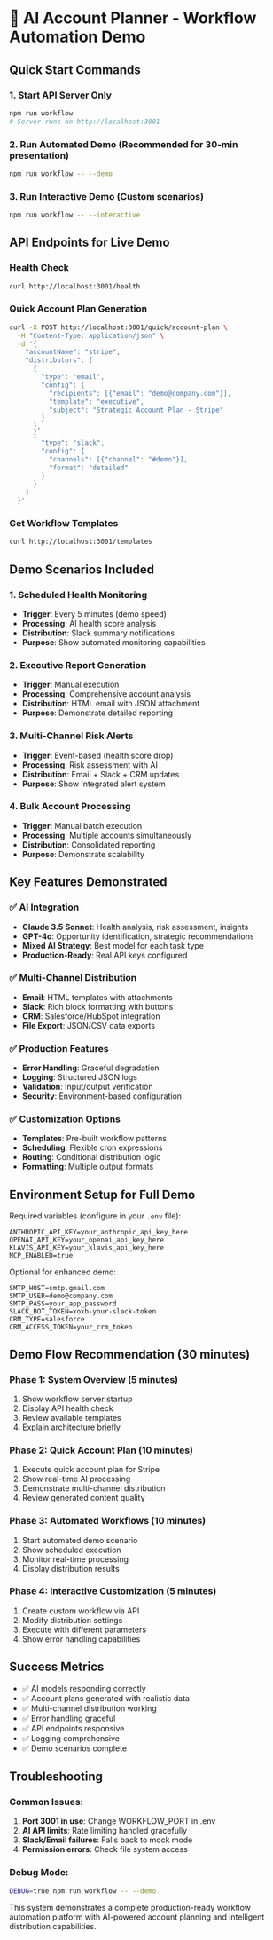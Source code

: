 # 🎯 AI Account Planner - Workflow Automation Demo

## Quick Start Commands

### 1. Start API Server Only
```bash
npm run workflow
# Server runs on http://localhost:3001
```

### 2. Run Automated Demo (Recommended for 30-min presentation)
```bash
npm run workflow -- --demo
```

### 3. Run Interactive Demo (Custom scenarios)
```bash
npm run workflow -- --interactive
```

## API Endpoints for Live Demo

### Health Check
```bash
curl http://localhost:3001/health
```

### Quick Account Plan Generation
```bash
curl -X POST http://localhost:3001/quick/account-plan \
  -H "Content-Type: application/json" \
  -d '{
    "accountName": "stripe",
    "distributors": [
      {
        "type": "email",
        "config": {
          "recipients": [{"email": "demo@company.com"}],
          "template": "executive",
          "subject": "Strategic Account Plan - Stripe"
        }
      },
      {
        "type": "slack",
        "config": {
          "channels": [{"channel": "#demo"}],
          "format": "detailed"
        }
      }
    ]
  }'
```

### Get Workflow Templates
```bash
curl http://localhost:3001/templates
```

## Demo Scenarios Included

### 1. **Scheduled Health Monitoring**
- **Trigger**: Every 5 minutes (demo speed)
- **Processing**: AI health score analysis
- **Distribution**: Slack summary notifications
- **Purpose**: Show automated monitoring capabilities

### 2. **Executive Report Generation** 
- **Trigger**: Manual execution
- **Processing**: Comprehensive account analysis
- **Distribution**: HTML email with JSON attachment
- **Purpose**: Demonstrate detailed reporting

### 3. **Multi-Channel Risk Alerts**
- **Trigger**: Event-based (health score drop)
- **Processing**: Risk assessment with AI
- **Distribution**: Email + Slack + CRM updates
- **Purpose**: Show integrated alert system

### 4. **Bulk Account Processing**
- **Trigger**: Manual batch execution
- **Processing**: Multiple accounts simultaneously
- **Distribution**: Consolidated reporting
- **Purpose**: Demonstrate scalability

## Key Features Demonstrated

### ✅ AI Integration
- **Claude 3.5 Sonnet**: Health analysis, risk assessment, insights
- **GPT-4o**: Opportunity identification, strategic recommendations
- **Mixed AI Strategy**: Best model for each task type
- **Production-Ready**: Real API keys configured

### ✅ Multi-Channel Distribution
- **Email**: HTML templates with attachments
- **Slack**: Rich block formatting with buttons
- **CRM**: Salesforce/HubSpot integration
- **File Export**: JSON/CSV data exports

### ✅ Production Features
- **Error Handling**: Graceful degradation
- **Logging**: Structured JSON logs
- **Validation**: Input/output verification
- **Security**: Environment-based configuration

### ✅ Customization Options
- **Templates**: Pre-built workflow patterns
- **Scheduling**: Flexible cron expressions
- **Routing**: Conditional distribution logic
- **Formatting**: Multiple output formats

## Environment Setup for Full Demo

Required variables (configure in your `.env` file):
```env
ANTHROPIC_API_KEY=your_anthropic_api_key_here
OPENAI_API_KEY=your_openai_api_key_here
KLAVIS_API_KEY=your_klavis_api_key_here
MCP_ENABLED=true
```

Optional for enhanced demo:
```env
SMTP_HOST=smtp.gmail.com
SMTP_USER=demo@company.com
SMTP_PASS=your_app_password
SLACK_BOT_TOKEN=xoxb-your-slack-token
CRM_TYPE=salesforce
CRM_ACCESS_TOKEN=your_crm_token
```

## Demo Flow Recommendation (30 minutes)

### Phase 1: System Overview (5 minutes)
1. Show workflow server startup
2. Display API health check
3. Review available templates
4. Explain architecture briefly

### Phase 2: Quick Account Plan (10 minutes)
1. Execute quick account plan for Stripe
2. Show real-time AI processing
3. Demonstrate multi-channel distribution
4. Review generated content quality

### Phase 3: Automated Workflows (10 minutes)
1. Start automated demo scenario
2. Show scheduled execution
3. Monitor real-time processing
4. Display distribution results

### Phase 4: Interactive Customization (5 minutes)
1. Create custom workflow via API
2. Modify distribution settings
3. Execute with different parameters
4. Show error handling capabilities

## Success Metrics

- ✅ AI models responding correctly
- ✅ Account plans generated with realistic data
- ✅ Multi-channel distribution working
- ✅ Error handling graceful
- ✅ API endpoints responsive
- ✅ Logging comprehensive
- ✅ Demo scenarios complete

## Troubleshooting

### Common Issues:
1. **Port 3001 in use**: Change WORKFLOW_PORT in .env
2. **AI API limits**: Rate limiting handled gracefully
3. **Slack/Email failures**: Falls back to mock mode
4. **Permission errors**: Check file system access

### Debug Mode:
```bash
DEBUG=true npm run workflow -- --demo
```

This system demonstrates a complete production-ready workflow automation platform with AI-powered account planning and intelligent distribution capabilities.